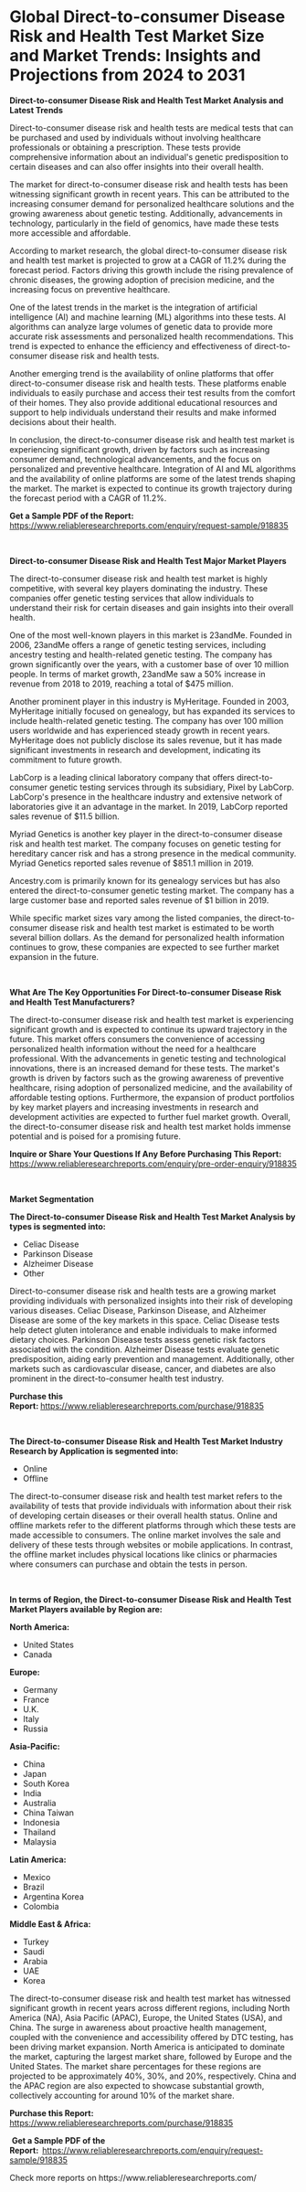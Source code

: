 <p><h1>Global Direct-to-consumer Disease Risk and Health Test Market Size and Market Trends: Insights and Projections from 2024 to 2031</h1></p><p><strong>Direct-to-consumer Disease Risk and Health Test Market Analysis and Latest Trends</strong></p>
<p><p>Direct-to-consumer disease risk and health tests are medical tests that can be purchased and used by individuals without involving healthcare professionals or obtaining a prescription. These tests provide comprehensive information about an individual's genetic predisposition to certain diseases and can also offer insights into their overall health.</p><p>The market for direct-to-consumer disease risk and health tests has been witnessing significant growth in recent years. This can be attributed to the increasing consumer demand for personalized healthcare solutions and the growing awareness about genetic testing. Additionally, advancements in technology, particularly in the field of genomics, have made these tests more accessible and affordable.</p><p>According to market research, the global direct-to-consumer disease risk and health test market is projected to grow at a CAGR of 11.2% during the forecast period. Factors driving this growth include the rising prevalence of chronic diseases, the growing adoption of precision medicine, and the increasing focus on preventive healthcare.</p><p>One of the latest trends in the market is the integration of artificial intelligence (AI) and machine learning (ML) algorithms into these tests. AI algorithms can analyze large volumes of genetic data to provide more accurate risk assessments and personalized health recommendations. This trend is expected to enhance the efficiency and effectiveness of direct-to-consumer disease risk and health tests.</p><p>Another emerging trend is the availability of online platforms that offer direct-to-consumer disease risk and health tests. These platforms enable individuals to easily purchase and access their test results from the comfort of their homes. They also provide additional educational resources and support to help individuals understand their results and make informed decisions about their health.</p><p>In conclusion, the direct-to-consumer disease risk and health test market is experiencing significant growth, driven by factors such as increasing consumer demand, technological advancements, and the focus on personalized and preventive healthcare. Integration of AI and ML algorithms and the availability of online platforms are some of the latest trends shaping the market. The market is expected to continue its growth trajectory during the forecast period with a CAGR of 11.2%.</p></p>
<p><strong>Get a Sample PDF of the Report:&nbsp;</strong> <a href="https://www.reliableresearchreports.com/enquiry/request-sample/918835">https://www.reliableresearchreports.com/enquiry/request-sample/918835</a></p>
<p>&nbsp;</p>
<p><strong>Direct-to-consumer Disease Risk and Health Test Major Market Players</strong></p>
<p><p>The direct-to-consumer disease risk and health test market is highly competitive, with several key players dominating the industry. These companies offer genetic testing services that allow individuals to understand their risk for certain diseases and gain insights into their overall health. </p><p>One of the most well-known players in this market is 23andMe. Founded in 2006, 23andMe offers a range of genetic testing services, including ancestry testing and health-related genetic testing. The company has grown significantly over the years, with a customer base of over 10 million people. In terms of market growth, 23andMe saw a 50% increase in revenue from 2018 to 2019, reaching a total of $475 million. </p><p>Another prominent player in this industry is MyHeritage. Founded in 2003, MyHeritage initially focused on genealogy, but has expanded its services to include health-related genetic testing. The company has over 100 million users worldwide and has experienced steady growth in recent years. MyHeritage does not publicly disclose its sales revenue, but it has made significant investments in research and development, indicating its commitment to future growth.</p><p>LabCorp is a leading clinical laboratory company that offers direct-to-consumer genetic testing services through its subsidiary, Pixel by LabCorp. LabCorp's presence in the healthcare industry and extensive network of laboratories give it an advantage in the market. In 2019, LabCorp reported sales revenue of $11.5 billion.</p><p>Myriad Genetics is another key player in the direct-to-consumer disease risk and health test market. The company focuses on genetic testing for hereditary cancer risk and has a strong presence in the medical community. Myriad Genetics reported sales revenue of $851.1 million in 2019.</p><p>Ancestry.com is primarily known for its genealogy services but has also entered the direct-to-consumer genetic testing market. The company has a large customer base and reported sales revenue of $1 billion in 2019.</p><p>While specific market sizes vary among the listed companies, the direct-to-consumer disease risk and health test market is estimated to be worth several billion dollars. As the demand for personalized health information continues to grow, these companies are expected to see further market expansion in the future.</p></p>
<p>&nbsp;</p>
<p><strong>What Are The Key Opportunities For Direct-to-consumer Disease Risk and Health Test Manufacturers?</strong></p>
<p><p>The direct-to-consumer disease risk and health test market is experiencing significant growth and is expected to continue its upward trajectory in the future. This market offers consumers the convenience of accessing personalized health information without the need for a healthcare professional. With the advancements in genetic testing and technological innovations, there is an increased demand for these tests. The market's growth is driven by factors such as the growing awareness of preventive healthcare, rising adoption of personalized medicine, and the availability of affordable testing options. Furthermore, the expansion of product portfolios by key market players and increasing investments in research and development activities are expected to further fuel market growth. Overall, the direct-to-consumer disease risk and health test market holds immense potential and is poised for a promising future.</p></p>
<p><strong>Inquire or Share Your Questions If Any Before Purchasing This Report:</strong> <a href="https://www.reliableresearchreports.com/enquiry/pre-order-enquiry/918835">https://www.reliableresearchreports.com/enquiry/pre-order-enquiry/918835</a></p>
<p>&nbsp;</p>
<p><strong>Market Segmentation</strong></p>
<p><strong>The Direct-to-consumer Disease Risk and Health Test Market Analysis by types is segmented into:</strong></p>
<p><ul><li>Celiac Disease</li><li>Parkinson Disease</li><li>Alzheimer Disease</li><li>Other</li></ul></p>
<p><p>Direct-to-consumer disease risk and health tests are a growing market providing individuals with personalized insights into their risk of developing various diseases. Celiac Disease, Parkinson Disease, and Alzheimer Disease are some of the key markets in this space. Celiac Disease tests help detect gluten intolerance and enable individuals to make informed dietary choices. Parkinson Disease tests assess genetic risk factors associated with the condition. Alzheimer Disease tests evaluate genetic predisposition, aiding early prevention and management. Additionally, other markets such as cardiovascular disease, cancer, and diabetes are also prominent in the direct-to-consumer health test industry.</p></p>
<p><strong>Purchase this Report:&nbsp;</strong><a href="https://www.reliableresearchreports.com/purchase/918835">https://www.reliableresearchreports.com/purchase/918835</a></p>
<p>&nbsp;</p>
<p><strong>The Direct-to-consumer Disease Risk and Health Test Market Industry Research by Application is segmented into:</strong></p>
<p><ul><li>Online</li><li>Offline</li></ul></p>
<p><p>The direct-to-consumer disease risk and health test market refers to the availability of tests that provide individuals with information about their risk of developing certain diseases or their overall health status. Online and offline markets refer to the different platforms through which these tests are made accessible to consumers. The online market involves the sale and delivery of these tests through websites or mobile applications. In contrast, the offline market includes physical locations like clinics or pharmacies where consumers can purchase and obtain the tests in person.</p></p>
<p>&nbsp;</p>
<p><strong>In terms of Region, the Direct-to-consumer Disease Risk and Health Test Market Players available by Region are:</strong></p>
<p>
    <p> <strong> North America: </strong>
        <ul>
            <li>United States</li>
            <li>Canada</li>
        </ul>
        </p> 
    <p> <strong> Europe: </strong>
        <ul>
            <li>Germany</li>
            <li>France</li>
            <li>U.K.</li>
            <li>Italy</li>
            <li>Russia</li>
        </ul>
        </p> 
    <p> <strong> Asia-Pacific: </strong>
        <ul>
            <li>China</li>
            <li>Japan</li>
            <li>South Korea</li>
            <li>India</li>
            <li>Australia</li>
            <li>China Taiwan</li>
            <li>Indonesia</li>
            <li>Thailand</li>
            <li>Malaysia</li>
        </ul>
        </p> 
    <p> <strong> Latin America: </strong>
        <ul>
            <li>Mexico</li>
            <li>Brazil</li>
            <li>Argentina Korea</li>
            <li>Colombia</li>
        </ul>
        </p> 
    <p> <strong> Middle East & Africa: </strong>
        <ul>
            <li>Turkey</li>
            <li>Saudi</li>
            <li>Arabia</li>
            <li>UAE</li>
            <li>Korea</li>
        </ul>
    </p>
    </p>
<p><p>The direct-to-consumer disease risk and health test market has witnessed significant growth in recent years across different regions, including North America (NA), Asia Pacific (APAC), Europe, the United States (USA), and China. The surge in awareness about proactive health management, coupled with the convenience and accessibility offered by DTC testing, has been driving market expansion. North America is anticipated to dominate the market, capturing the largest market share, followed by Europe and the United States. The market share percentages for these regions are projected to be approximately 40%, 30%, and 20%, respectively. China and the APAC region are also expected to showcase substantial growth, collectively accounting for around 10% of the market share.</p></p>
<p><strong>Purchase this Report: </strong><a href="https://www.reliableresearchreports.com/purchase/918835">https://www.reliableresearchreports.com/purchase/918835</a></p>
<p>&nbsp;<strong>Get a Sample PDF of the Report:&nbsp;&nbsp;</strong><a href="https://www.reliableresearchreports.com/enquiry/request-sample/918835">https://www.reliableresearchreports.com/enquiry/request-sample/918835</a></p>
<p><strong></strong></p>
<p>Check more reports on https://www.reliableresearchreports.com/</p>